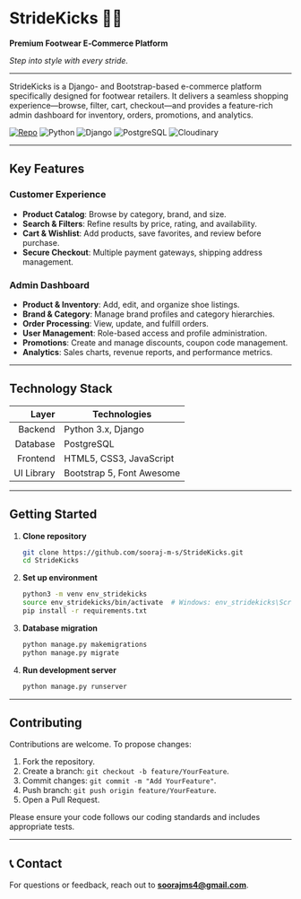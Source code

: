 # StrideKicks 🏃‍♂️

**Premium Footwear E‑Commerce Platform**

*Step into style with every stride.*

---

StrideKicks is a Django- and Bootstrap-based e-commerce platform specifically designed for footwear retailers. It delivers a seamless shopping experience—browse, filter, cart, checkout—and provides a feature-rich admin dashboard for inventory, orders, promotions, and analytics.

[![Repo](https://img.shields.io/badge/repo-StrideKicks-181717?logo=github)](https://github.com/sooraj-m-s/StrideKicks)
![Python](https://img.shields.io/badge/Python-3.x-3776AB?logo=python&logoColor=white)
![Django](https://img.shields.io/badge/Django-3.x%2B-092E20?logo=django&logoColor=white)
![PostgreSQL](https://img.shields.io/badge/PostgreSQL-316192?logo=postgresql&logoColor=white)
![Cloudinary](https://img.shields.io/badge/Cloudinary-Media-3448C5?logo=cloudinary&logoColor=white)

---

## Key Features

### Customer Experience
- **Product Catalog**: Browse by category, brand, and size.
- **Search & Filters**: Refine results by price, rating, and availability.
- **Cart & Wishlist**: Add products, save favorites, and review before purchase.
- **Secure Checkout**: Multiple payment gateways, shipping address management.

### Admin Dashboard
- **Product & Inventory**: Add, edit, and organize shoe listings.
- **Brand & Category**: Manage brand profiles and category hierarchies.
- **Order Processing**: View, update, and fulfill orders.
- **User Management**: Role-based access and profile administration.
- **Promotions**: Create and manage discounts, coupon code management.
- **Analytics**: Sales charts, revenue reports, and performance metrics.

---

## Technology Stack

| Layer      | Technologies              |
|-----------:|---------------------------|
| Backend    | Python 3.x, Django        |
| Database   | PostgreSQL                |
| Frontend   | HTML5, CSS3, JavaScript   |
| UI Library | Bootstrap 5, Font Awesome |

---

## Getting Started

1. **Clone repository**
   ```bash
   git clone https://github.com/sooraj-m-s/StrideKicks.git
   cd StrideKicks
   ```

2. **Set up environment**
   ```bash
   python3 -m venv env_stridekicks
   source env_stridekicks/bin/activate  # Windows: env_stridekicks\Scripts\activate
   pip install -r requirements.txt
   ```

3. **Database migration**
   ```bash
   python manage.py makemigrations
   python manage.py migrate
   ```

4. **Run development server**
   ```bash
   python manage.py runserver
   ```
---

## Contributing

Contributions are welcome. To propose changes:

1. Fork the repository.
2. Create a branch: `git checkout -b feature/YourFeature`.
3. Commit changes: `git commit -m "Add YourFeature"`.
4. Push branch: `git push origin feature/YourFeature`.
5. Open a Pull Request.

Please ensure your code follows our coding standards and includes appropriate tests.

---


## 📞 Contact

For questions or feedback, reach out to **[soorajms4@gmail.com](mailto:soorajms4@gmail.com)**.